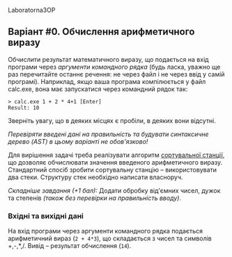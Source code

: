 Laboratorna3OP


## Варіант #0. Обчислення арифметичного виразу

Обчислити результат математичного виразу, що подається на вхід програми через *аргументи командного рядка* (будь ласка, уважно ще раз перечитайте останнє речення: не через файл і не через ввід у самій програмі). Наприклад, якщо ваша програма компілюється у файл calc.exe, вона має запускатися через командний рядок так:
```
> calc.exe 1 + 2 * 4+1 [Enter]
Result: 10
```
Зверніть увагу, що в деяких місцях є пробіли, в деяких вони відсутні.

*Перевіряти введені дані на правильність та будувати синтаксичне дерево (AST) в цьому варіанті не обов'язково!*

Для вирішення задачі треба реалізувати алгоритм [сортувальної станції](https://en.wikipedia.org/wiki/Shunting-yard_algorithm), що дозволяє обчислювати значення введеного арифметичного виразу. Стандартний спосіб зробити сортувальну станцію – використовувати два стеки. Структуру стек необхідно написати власноруч.

*Складніше завдання (+1 бал):* Додати обробку від'ємних чисел, дужок та степенів *(також без перевірки на правильність вводу)*.

### Вхідні та вихідні дані
На вхід програми через аргументи командного рядка подається арифметичний вираз (`2 + 4*3`), що складається з чисел та символів +,-,\*,/. Вивід – результат обчислення (`14`).